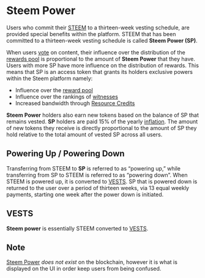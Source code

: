 # Steem Power

Users who commit their [STEEM](/glossary/steem.md) to a thirteen-week vesting schedule, are provided special benefits within the platform. STEEM that has been committed to a thirteen-week vesting schedule is called **Steem Power (SP)**. 

When users [vote](/glossary/voting.md) on content, their influence over the distribution of the [rewards pool](/glossary/reward-pool.md) is proportional to the amount of **Steem Power** that they have. Users with more SP have more influence on the distribution of rewards. This means that SP is an access token that grants its holders exclusive powers within the Steem platform namely:

- Influence over the [reward pool](/glossary/reward-pool.md) 
- Influence over the rankings of [witnesses](/glossary/witness.md) 
- Increased bandwidth through [Resource Credits](/glossary/resource-credits.md) 

**Steem Power** holders also earn new tokens based on the balance of SP that remains vested. **SP** holders are paid 15% of the yearly [inflation](/glossary/inflation.md). The amount of new tokens they receive is directly proportional to the amount of SP they hold relative to the total amount of vested SP across all users.

## Powering Up / Powering Down

Transferring from STEEM to **SP** is referred to as “powering up,” while transferring from SP to STEEM is referred to as “powering down”. When STEEM is powered up, it is converted to [VESTS](/glossary/vests). SP that is powered down is returned to the user over a period of thirteen weeks, via 13 equal weekly payments, starting one week after the power down is initiated.

## VESTS

**Steem power** is essentially STEEM converted to [VESTS](/glossary/vests.md).

## Note

[Steem Power](/glossary/steem-power.md) *does not exist* on the blockchain, however it is what is displayed on the UI in order keep users from being confused.